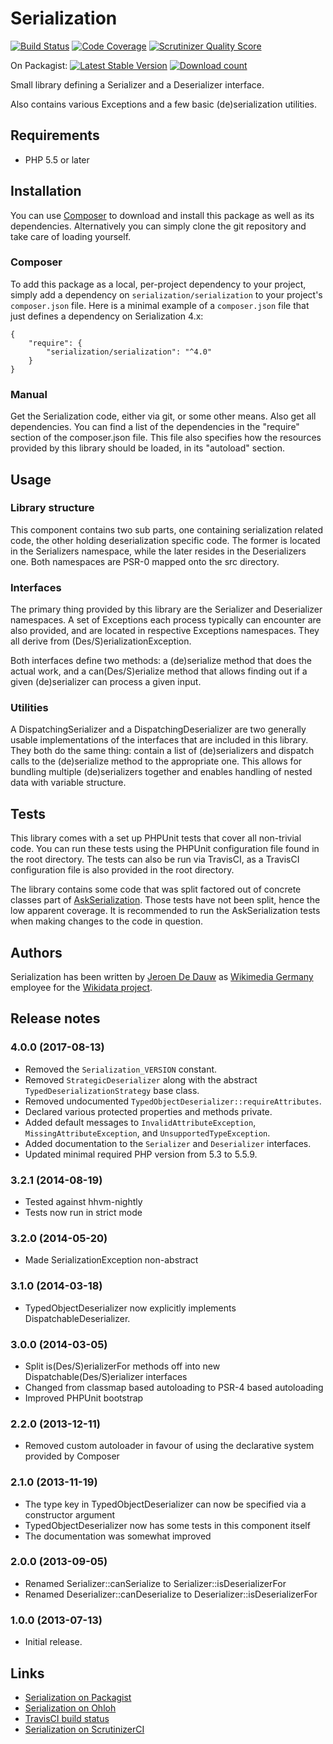# Serialization

[![Build Status](https://secure.travis-ci.org/wmde/Serialization.png?branch=master)](http://travis-ci.org/wmde/Serialization)
[![Code Coverage](https://scrutinizer-ci.com/g/wmde/Serialization/badges/coverage.png?s=c1db04f88f763f63dc0f0d8315cf9b8491fc81e6)](https://scrutinizer-ci.com/g/wmde/Serialization/)
[![Scrutinizer Quality Score](https://scrutinizer-ci.com/g/wmde/Serialization/badges/quality-score.png?s=d25b9d7cbc4a737817ebf072d2e4b55b0bd8b662)](https://scrutinizer-ci.com/g/wmde/Serialization/)

On Packagist:
[![Latest Stable Version](https://poser.pugx.org/serialization/serialization/version.png)](https://packagist.org/packages/serialization/serialization)
[![Download count](https://poser.pugx.org/serialization/serialization/d/total.png)](https://packagist.org/packages/serialization/serialization)

Small library defining a Serializer and a Deserializer interface.

Also contains various Exceptions and a few basic (de)serialization utilities.

## Requirements

* PHP 5.5 or later

## Installation

You can use [Composer](http://getcomposer.org/) to download and install
this package as well as its dependencies. Alternatively you can simply clone
the git repository and take care of loading yourself.

### Composer

To add this package as a local, per-project dependency to your project, simply add a
dependency on `serialization/serialization` to your project's `composer.json` file.
Here is a minimal example of a `composer.json` file that just defines a dependency on
Serialization 4.x:

    {
        "require": {
            "serialization/serialization": "^4.0"
        }
    }

### Manual

Get the Serialization code, either via git, or some other means. Also get all dependencies.
You can find a list of the dependencies in the "require" section of the composer.json file.
This file also specifies how the resources provided by this library should be loaded, in
its "autoload" section.

## Usage

### Library structure

This component contains two sub parts, one containing serialization related code, the
other holding deserialization specific code. The former is located in the Serializers
namespace, while the later resides in the Deserializers one. Both namespaces are PSR-0
mapped onto the src directory.

### Interfaces

The primary thing provided by this library are the Serializer and Deserializer namespaces.
A set of Exceptions each process typically can encounter are also provided, and are located
in respective Exceptions namespaces. They all derive from (Des/S)erializationException.

Both interfaces define two methods: a (de)serialize method that does the actual work, and
a can(Des/S)erialize method that allows finding out if a given (de)serializer can process
a given input.

### Utilities

A DispatchingSerializer and a DispatchingDeserializer are two generally usable implementations
of the interfaces that are included in this library. They both do the same thing: contain a
list of (de)serializers and dispatch calls to the (de)serialize method to the appropriate one.
This allows for bundling multiple (de)serializers together and enables handling of nested
data with variable structure.

## Tests

This library comes with a set up PHPUnit tests that cover all non-trivial code. You can run these
tests using the PHPUnit configuration file found in the root directory. The tests can also be run
via TravisCI, as a TravisCI configuration file is also provided in the root directory.

The library contains some code that was split factored out of concrete classes part of
[AskSerialization](https://github.com/wmde/AskSerialization). Those tests have not been
split, hence the low apparent coverage. It is recommended to run the AskSerialization
tests when making changes to the code in question.

## Authors

Serialization has been written by [Jeroen De Dauw](https://www.mediawiki.org/wiki/User:Jeroen_De_Dauw)
as [Wikimedia Germany](https://wikimedia.de) employee for the [Wikidata project](https://wikidata.org/).

## Release notes

### 4.0.0 (2017-08-13)

* Removed the `Serialization_VERSION` constant.
* Removed `StrategicDeserializer` along with the abstract `TypedDeserializationStrategy` base class.
* Removed undocumented `TypedObjectDeserializer::requireAttributes`.
* Declared various protected properties and methods private.
* Added default messages to `InvalidAttributeException`, `MissingAttributeException`, and
  `UnsupportedTypeException`.
* Added documentation to the `Serializer` and `Deserializer` interfaces.
* Updated minimal required PHP version from 5.3 to 5.5.9.

### 3.2.1 (2014-08-19)

* Tested against hhvm-nightly
* Tests now run in strict mode

### 3.2.0 (2014-05-20)

* Made SerializationException non-abstract

### 3.1.0 (2014-03-18)

* TypedObjectDeserializer now explicitly implements DispatchableDeserializer.

### 3.0.0 (2014-03-05)

* Split is(Des/S)erializerFor methods off into new Dispatchable(Des/S)erializer interfaces
* Changed from classmap based autoloading to PSR-4 based autoloading
* Improved PHPUnit bootstrap

### 2.2.0 (2013-12-11)

* Removed custom autoloader in favour of using the declarative system provided by Composer

### 2.1.0 (2013-11-19)

* The type key in TypedObjectDeserializer can now be specified via a constructor argument
* TypedObjectDeserializer now has some tests in this component itself
* The documentation was somewhat improved

### 2.0.0 (2013-09-05)

* Renamed Serializer::canSerialize to Serializer::isDeserializerFor
* Renamed Deserializer::canDeserialize to Deserializer::isDeserializerFor

### 1.0.0 (2013-07-13)

* Initial release.

## Links

* [Serialization on Packagist](https://packagist.org/packages/serialization/serialization)
* [Serialization on Ohloh](https://www.ohloh.net/p/serialization-php)
* [TravisCI build status](https://travis-ci.org/wmde/Serialization)
* [Serialization on ScrutinizerCI](https://scrutinizer-ci.com/g/wmde/Serialization/)
